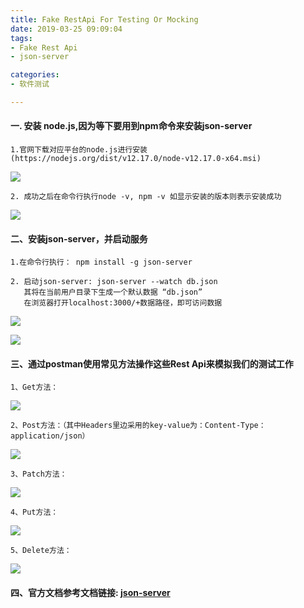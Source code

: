 ```yaml
---
title: Fake RestApi For Testing Or Mocking
date: 2019-03-25 09:09:04
tags: 
- Fake Rest Api
- json-server

categories:
- 软件测试

---
```



####  一. 安装 node.js,因为等下要用到npm命令来安装json-server

    1.官网下载对应平台的node.js进行安装
    (https://nodejs.org/dist/v12.17.0/node-v12.17.0-x64.msi)
![](https://gitee.com/kolenj/BlogImages/raw/master/20200527102308.png)

    2. 成功之后在命令行执行node -v, npm -v 如显示安装的版本则表示安装成功
![](https://gitee.com/kolenj/BlogImages/raw/master/20200527102434.png)

####  二、安装json-server，并启动服务

    1.在命令行执行： npm install -g json-server
    
    2. 启动json-server: json-server --watch db.json
       其将在当前用户目录下生成一个默认数据 “db.json”
       在浏览器打开localhost:3000/+数据路径，即可访问数据
![](https://gitee.com/kolenj/BlogImages/raw/master/20200527103012.png)

![](https://gitee.com/kolenj/BlogImages/raw/master/20200527103540.png)
    
####  三、通过postman使用常见方法操作这些Rest Api来模拟我们的测试工作

    1、Get方法：
![](https://gitee.com/kolenj/BlogImages/raw/master/20200527112314.png)
    
    2、Post方法：（其中Headers里边采用的key-value为：Content-Type：application/json）
![](https://gitee.com/kolenj/BlogImages/raw/master/20200527112909.png)  
  
    3、Patch方法：
![](https://gitee.com/kolenj/BlogImages/raw/master/20200527112909.png)  
 
    4、Put方法：
![](https://gitee.com/kolenj/BlogImages/raw/master/20200527113836.png)

    5、Delete方法：
![](https://gitee.com/kolenj/BlogImages/raw/master/20200527133016.png)
    

####  四、官方文档参考文档链接: [json-server](https://github.com/typicode/json-serve)

          
   
